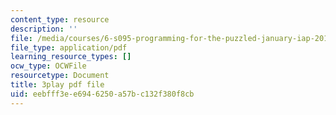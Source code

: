 ```yaml
---
content_type: resource
description: ''
file: /media/courses/6-s095-programming-for-the-puzzled-january-iap-2018/eebfff3ee6946250a57bc132f380f8cb_a1RaIqkdG0c.pdf
file_type: application/pdf
learning_resource_types: []
ocw_type: OCWFile
resourcetype: Document
title: 3play pdf file
uid: eebfff3e-e694-6250-a57b-c132f380f8cb
---
```

